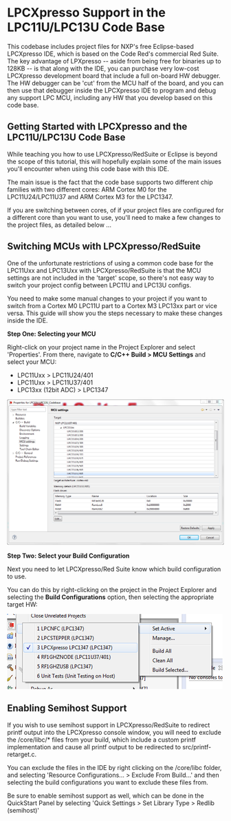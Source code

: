 # LPCXpresso Support in the LPC11U/LPC13U Code Base #

This codebase includes project files for NXP's free Eclipse-based LPCXpresso IDE, which is based on the Code Red's commercial Red Suite.  The key advantage of LPXpresso -- aside from being free for binaries up to 128KB -- is that along with the IDE, you can purchase very low-cost LPCXpresso development board that include a full on-board HW debugger.  The HW debugger can be 'cut' from the MCU half of the board, and you can then use that debugger inside the LPCXpresso IDE to program and debug any support LPC MCU, including any HW that you develop based on this code base.


## Getting Started with LPCXpresso and the LPC11U/LPC13U Code Base ##

While teaching you how to use LPCXpresso/RedSuite or Eclipse is beyond the scope of this tutorial, this will hopefully explain some of the main issues you'll encounter when using this code base with this IDE.

The main issue is the fact that the code base supports two different chip families with two different cores: ARM Cortex M0 for the LPC11U24/LPC11U37 and ARM Cortex M3 for the LPC1347.

If you are switching between cores, of if your project files are configured for a different core than you want to use, you'll need to make a few changes to the project files, as detailed below ...

## Switching MCUs with LPCXpresso/RedSuite ##

One of the unfortunate restrictions of using a common code base for the LPC11Uxx and LPC13Uxx with LPCXpresso/RedSuite is that the MCU settings are not included in the 'target' scope, so there's not easy way to switch your project config between LPC11U and LPC13U configs.

You need to make some manual changes to your project if you want to switch from a Cortex M0 LPC11U part to a Cortex M3 LPC13xx part or vice versa. This guide will show you the steps necessary to make these changes inside the IDE.

**Step One: Selecting your MCU**

Right-click on your project name in the Project Explorer and select 'Properties'.  From there, navigate to **C/C++ Build > MCU Settings** and select your MCU:

- LPC11Uxx > LPC11U24/401
- LPC11Uxx > LPC11U37/401
- LPC13xx (12bit ADC) > LPC1347

![MCU Settings](images/CodeRed_SwitchMCU_MCUSelection.PNG?raw=true)

**Step Two: Select your Build Configuration**

Next you need to let LPCXpresso/Red Suite know which build configuration to use.

You can do this by right-clicking on the project in the Project Explorer and selecting the **Build Configurations** option, then selecting the appropriate target HW:

![MCU Settings](images/CodeRed_BuildConfiguration.png?raw=true)

## Enabling Semihost Support ##

If you wish to use semihost support in LPCXpresso/RedSuite to redirect printf output into the LPCXpresso console window, you will need to exclude the /core/libc/* files from your build, which include a custom printf implementation and cause all printf output to be redirected to src/printf-retarget.c.

You can exclude the files in the IDE by right clicking on the /core/libc folder, and selecting 'Resource Configurations... > Exclude From Build...' and then selecting the build configurations you want to exclude these files from.  

Be sure to enable semihost support as well, which can be done in the QuickStart Panel by selecting 'Quick Settings > Set Library Type > Redlib (semihost)'